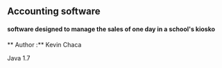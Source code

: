 ## Accounting software

#### software designed to manage the sales of one day in a school's kiosko

** Author :**
Kevin Chaca

Java 1.7
